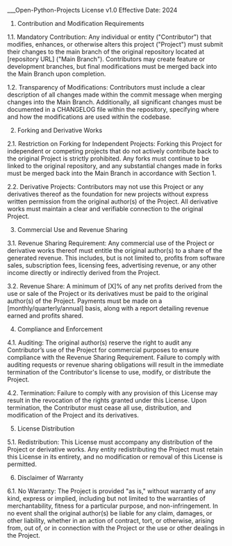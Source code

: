 ___Open-Python-Projects License v1.0
Effective Date: 2024

1. Contribution and Modification Requirements

1.1. Mandatory Contribution: Any individual or entity ("Contributor") that modifies, enhances, or otherwise alters this project ("Project") must submit their changes to the main branch of the original repository located at [repository URL] ("Main Branch"). Contributors may create feature or development branches, but final modifications must be merged back into the Main Branch upon completion.

1.2. Transparency of Modifications: Contributors must include a clear description of all changes made within the commit message when merging changes into the Main Branch. Additionally, all significant changes must be documented in a CHANGELOG file within the repository, specifying where and how the modifications are used within the codebase.

2. Forking and Derivative Works

2.1. Restriction on Forking for Independent Projects: Forking this Project for independent or competing projects that do not actively contribute back to the original Project is strictly prohibited. Any forks must continue to be linked to the original repository, and any substantial changes made in forks must be merged back into the Main Branch in accordance with Section 1.

2.2. Derivative Projects: Contributors may not use this Project or any derivatives thereof as the foundation for new projects without express written permission from the original author(s) of the Project. All derivative works must maintain a clear and verifiable connection to the original Project.

3. Commercial Use and Revenue Sharing

3.1. Revenue Sharing Requirement: Any commercial use of the Project or derivative works thereof must entitle the original author(s) to a share of the generated revenue. This includes, but is not limited to, profits from software sales, subscription fees, licensing fees, advertising revenue, or any other income directly or indirectly derived from the Project.

3.2. Revenue Share: A minimum of [X]% of any net profits derived from the use or sale of the Project or its derivatives must be paid to the original author(s) of the Project. Payments must be made on a [monthly/quarterly/annual] basis, along with a report detailing revenue earned and profits shared.

4. Compliance and Enforcement

4.1. Auditing: The original author(s) reserve the right to audit any Contributor’s use of the Project for commercial purposes to ensure compliance with the Revenue Sharing Requirement. Failure to comply with auditing requests or revenue sharing obligations will result in the immediate termination of the Contributor's license to use, modify, or distribute the Project.

4.2. Termination: Failure to comply with any provision of this License may result in the revocation of the rights granted under this License. Upon termination, the Contributor must cease all use, distribution, and modification of the Project and its derivatives.

5. License Distribution

5.1. Redistribution: This License must accompany any distribution of the Project or derivative works. Any entity redistributing the Project must retain this License in its entirety, and no modification or removal of this License is permitted.

6. Disclaimer of Warranty

6.1. No Warranty: The Project is provided "as is," without warranty of any kind, express or implied, including but not limited to the warranties of merchantability, fitness for a particular purpose, and non-infringement. In no event shall the original author(s) be liable for any claim, damages, or other liability, whether in an action of contract, tort, or otherwise, arising from, out of, or in connection with the Project or the use or other dealings in the Project.
